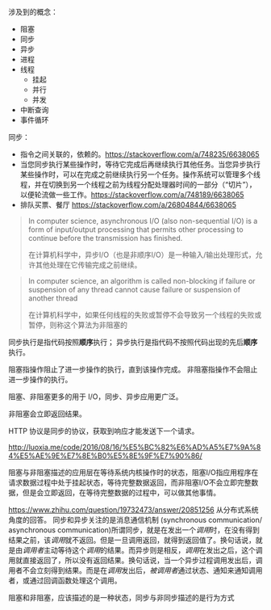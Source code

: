 涉及到的概念：
- 阻塞
- 同步
- 异步
- 进程
- 线程
    - 挂起
    - 并行
    - 并发
- 中断查询
- 事件循环

同步：
- 指令之间关联的，依赖的。https://stackoverflow.com/a/748235/6638065
- 当您同步执行某些操作时，等待它完成后再继续执行其他任务。当您异步执行某些操作时，可以在完成之前继续执行另一个任务。操作系统可以管理多个线程，并在切换到另一个线程之前为线程分配处理器时间的一部分（“切片”），以便轮流做一些工作。https://stackoverflow.com/a/748189/6638065
- 排队买票、餐厅 https://stackoverflow.com/a/26804844/6638065

> In computer science, asynchronous I/O (also non-sequential I/O) is a form of input/output processing that permits other processing to continue before the transmission has finished.
> 
> 在计算机科学中，异步I/O（也是非顺序I/O）是一种输入/输出处理形式，允许其他处理在它传输完成之前继续。

> In computer science, an algorithm is called non-blocking if failure or suspension of any thread cannot cause failure or suspension of another thread
> 
> 在计算机科学中，如果任何线程的失败或暂停不会导致另一个线程的失败或暂停，则称这个算法为非阻塞的

同步执行是指代码按照**顺序**执行；
异步执行是指代码不按照代码出现的先后**顺序**执行。

阻塞指操作阻止了进一步操作的执行，直到该操作完成。
非阻塞指操作不会阻止进一步操作的执行。

阻塞、非阻塞更多的用于 I/O，同步、异步应用更广泛。

非阻塞会立即返回结果。

HTTP 协议是同步的协议，获取到响应才能发送下一个请求。

http://luoxia.me/code/2016/08/16/%E5%BC%82%E6%AD%A5%E7%9A%84%E5%AE%9E%E7%8E%B0%E5%8E%9F%E7%90%86/

阻塞与非阻塞描述的应用层在等待系统内核操作时的状态，阻塞I/O指应用程序在请求数据过程中处于挂起状态，等待完整数据返回，而非阻塞I/O不会立即完整数据，但是会立即返回，在等待完整数据的过程中，可以做其他事情。

https://www.zhihu.com/question/19732473/answer/20851256
从分布式系统角度的回答。
同步和异步关注的是消息通信机制 (synchronous communication/ asynchronous communication)所谓同步，就是在发出一个*调用*时，在没有得到结果之前，该*调用*就不返回。但是一旦调用返回，就得到返回值了。换句话说，就是由*调用者*主动等待这个*调用*的结果。而异步则是相反，*调用*在发出之后，这个调用就直接返回了，所以没有返回结果。换句话说，当一个异步过程调用发出后，调用者不会立刻得到结果。而是在*调用*发出后，*被调用者*通过状态、通知来通知调用者，或通过回调函数处理这个调用。

阻塞和非阻塞，应该描述的是一种状态，同步与非同步描述的是行为方式

